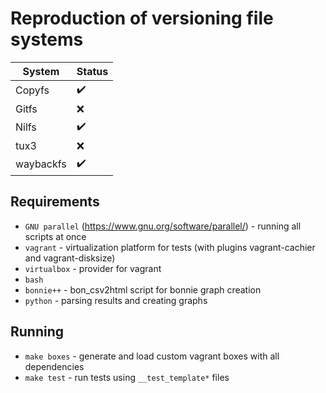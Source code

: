 # Reproduction of versioning file systems

| System    | Status             |
| --------- | ------------------ |
| Copyfs    | :heavy_check_mark: |
| Gitfs     | :x:                |
| Nilfs     | :heavy_check_mark: |
| tux3      | :x:                |
| waybackfs | :heavy_check_mark: |

## Requirements

- `GNU parallel` (https://www.gnu.org/software/parallel/) - running all scripts at once
- `vagrant` - virtualization platform for tests (with plugins vagrant-cachier and vagrant-disksize)
- `virtualbox` - provider for vagrant
- `bash`
- `bonnie++` - bon_csv2html script for bonnie graph creation
- `python` - parsing results and creating graphs

## Running

- `make boxes` - generate and load custom vagrant boxes with all dependencies
- `make test` - run tests using `__test_template*` files
